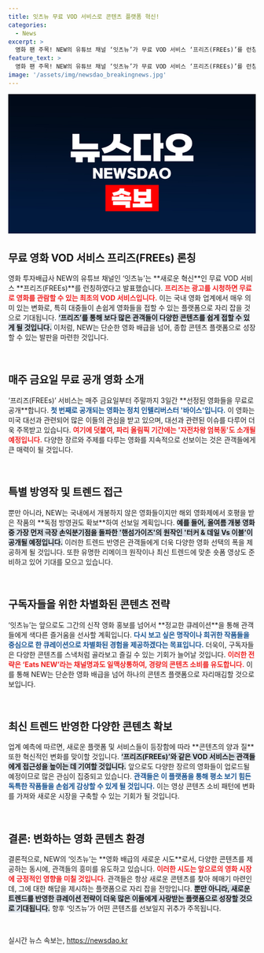 ```yaml
---
title: 잇츠뉴 무료 VOD 서비스로 콘텐츠 플랫폼 혁신!
categories:
  - News
excerpt: >
  영화 팬 주목! NEW의 유튜브 채널 ‘잇츠뉴’가 무료 VOD 서비스 ‘프리즈(FREEs)’를 런칭했습니다. 광고 시청 후 최신 영화들을 무료로 감상할 수 있는 기회! 지금 바로 확인해보세요!
feature_text: >
  영화 팬 주목! NEW의 유튜브 채널 ‘잇츠뉴’가 무료 VOD 서비스 ‘프리즈(FREEs)’를 런칭했습니다. 광고 시청 후 최신 영화들을 무료로 감상할 수 있는 기회! 지금 바로 확인해보세요!
image: '/assets/img/newsdao_breakingnews.jpg'
---
```


<p><img src="/assets/img/newsdao_breakingnews.jpg" alt="cryptoinkorea 속보" /></p>

<h2 data-ke-size="size26">무료 영화 VOD 서비스 프리즈(FREEs) 론칭</h2>

<p data-ke-size="size16">영화 투자배급사 NEW의 유튜브 채널인 ‘잇츠뉴’는 **새로운 혁신**인 무료 VOD 서비스 **프리즈(FREEs)**를 런칭하였다고 발표했습니다. <b><span style="color: #ee2323;">프리즈는 광고를 시청하면 무료로 영화를 관람할 수 있는 최초의 VOD 서비스입니다.</span></b> 이는 국내 영화 업계에서 매우 의미 있는 변화로, 특히 대중들이 손쉽게 영화들을 접할 수 있는 플랫폼으로 자리 잡을 것으로 기대됩니다. <b><span style="background-color: #21538527;">‘프리즈’를 통해 보다 많은 관객들이 다양한 콘텐츠를 쉽게 접할 수 있게 될 것입니다.</span></b> 이처럼, NEW는 단순한 영화 배급을 넘어, 종합 콘텐츠 플랫폼으로 성장할 수 있는 발판을 마련한 것입니다.</p>

<p data-ke-size="size16">&nbsp;</p>

<h2 data-ke-size="size26">매주 금요일 무료 공개 영화 소개</h2>

<p data-ke-size="size16">‘프리즈(FREEs)’ 서비스는 매주 금요일부터 주말까지 3일간 **선정된 영화들을 무료로 공개**합니다. <b><span style="color: #1a5490;">첫 번째로 공개되는 영화는 정치 인텔리버스터 '바이스'입니다.</span></b> 이 영화는 미국 대선과 관련되어 많은 이들의 관심을 받고 있으며, 대선과 관련된 이슈를 다루어 더욱 주목받고 있습니다. <b><span style="color: #ee2323;">여기에 덧붙여, 파리 올림픽 기간에는 '자전차왕 엄복동'도 소개될 예정입니다.</span></b> 다양한 장르와 주제를 다루는 영화를 지속적으로 선보이는 것은 관객들에게 큰 매력이 될 것입니다.</p>

<p data-ke-size="size16">&nbsp;</p>

<h2 data-ke-size="size26">특별 방영작 및 트렌드 접근</h2>

<p data-ke-size="size16">뿐만 아니라, NEW는 국내에서 개봉하지 않은 영화들이지만 해외 영화제에서 호평을 받은 작품의 **독점 방영권도 확보**하여 선보일 계획입니다. <b><span style="background-color: #21538527;">예를 들어, 올여름 개봉 영화 중 가장 먼저 극장 손익분기점을 돌파한 '핸섬가이즈'의 원작인 '터커 & 데일 Vs 이블'이 공개될 예정입니다.</span></b> 이러한 트렌드 반영은 관객들에게 더욱 다양한 영화 선택의 폭을 제공하게 될 것입니다. 또한 유명한 리메이크 원작이나 최신 트렌드에 맞춘 숏폼 영상도 준비하고 있어 기대를 모으고 있습니다.</p>

<p data-ke-size="size16">&nbsp;</p>

<h2 data-ke-size="size26">구독자들을 위한 차별화된 콘텐츠 전략</h2>

<p data-ke-size="size16">‘잇츠뉴’는 앞으로도 그간의 신작 영화 홍보를 넘어서 **정교한 큐레이션**을 통해 관객들에게 색다른 즐거움을 선사할 계획입니다. <b><span style="color: #1a5490;">다시 보고 싶은 명작이나 희귀한 작품들을 중심으로 한 큐레이션으로 차별화된 경험을 제공하겠다는 목표입니다.</span></b> 더욱이, 구독자들은 다양한 콘텐츠를 스낵처럼 골라보고 즐길 수 있는 기회가 늘어날 것입니다. <b><span style="color: #ee2323;">이러한 전략은 ‘Eats NEW’라는 채널명과도 일맥상통하여, 경량의 콘텐츠 소비를 유도합니다.</span></b> 이를 통해 NEW는 단순한 영화 배급을 넘어 하나의 콘텐츠 플랫폼으로 자리매김할 것으로 보입니다.</p>

<p data-ke-size="size16">&nbsp;</p>

<h2 data-ke-size="size26">최신 트렌드 반영한 다양한 콘텐츠 확보</h2>

<p data-ke-size="size16">업계 예측에 따르면, 새로운 플랫폼 및 서비스들이 등장함에 따라 **콘텐츠의 양과 질** 또한 혁신적인 변화를 맞이할 것입니다. <b><span style="background-color: #21538527;">‘프리즈(FREEs)’와 같은 VOD 서비스는 관객들에게 접근성을 높이는 데 기여할 것입니다.</span></b> 앞으로도 다양한 장르의 영화들이 업로드될 예정이므로 많은 관심이 집중되고 있습니다. <b><span style="color: #1a5490;">관객들은 이 플랫폼을 통해 평소 보기 힘든 독특한 작품들을 손쉽게 감상할 수 있게 될 것입니다.</span></b> 이는 영상 콘텐츠 소비 패턴에 변화를 가져와 새로운 시장을 구축할 수 있는 기회가 될 것입니다.</p>

<p data-ke-size="size16">&nbsp;</p>

<h2 data-ke-size="size26">결론: 변화하는 영화 콘텐츠 환경</h2>

<p data-ke-size="size16">결론적으로, NEW의 ‘잇츠뉴’는 **영화 배급의 새로운 시도**로서, 다양한 콘텐츠를 제공하는 동시에, 관객들의 흥미를 유도하고 있습니다. <b><span style="color: #ee2323;">이러한 시도는 앞으로의 영화 시장에 긍정적인 영향을 미칠 것입니다.</span></b> 관객들은 항상 새로운 콘텐츠를 찾아 헤매기 마련인데, 그에 대한 해답을 제시하는 플랫폼으로 자리 잡을 전망입니다. <b><span style="background-color: #21538527;">뿐만 아니라, 새로운 트렌드를 반영한 큐레이션 전략이 더욱 많은 이들에게 사랑받는 플랫폼으로 성장할 것으로 기대됩니다.</span></b> 향후 ‘잇츠뉴’가 어떤 콘텐츠를 선보일지 귀추가 주목됩니다.</p>

<p data-ke-size="size16">&nbsp;</p>
실시간 뉴스 속보는, <a href="https://newsdao.kr" rel="dofollow">https://newsdao.kr</a>


